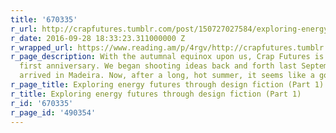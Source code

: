 ```yaml
---
title: '670335'
r_url: http://crapfutures.tumblr.com/post/150727027584/exploring-energy-futures-through-design-fiction
r_date: 2016-09-28 18:33:23.311000000 Z
r_wrapped_url: https://www.reading.am/p/4rgv/http://crapfutures.tumblr.com/post/150727027584/exploring-energy-futures-through-design-fiction
r_page_description: With the autumnal equinox upon us, Crap Futures is nearing its
  first anniversary. We began shooting ideas back and forth last September when James
  arrived in Madeira. Now, after a long, hot summer, it seems like a good moment to...
r_page_title: Exploring energy futures through design fiction (Part 1)
r_title: Exploring energy futures through design fiction (Part 1)
r_id: '670335'
r_page_id: '490354'
---
```


